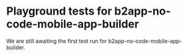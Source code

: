 # Playground tests for b2app-no-code-mobile-app-builder
We are still awaiting the first test run for b2app-no-code-mobile-app-builder.
